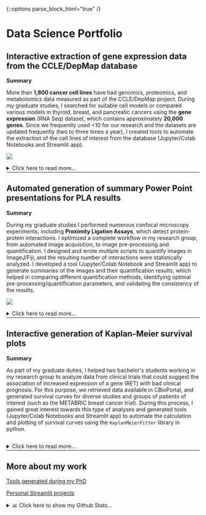 {::options parse_block_html="true" /}
# Data Science Portfolio

## Interactive extraction of gene expression data from the CCLE/DepMap database

**Summary** 

More than **1,800 cancer cell lines** have had genomics, proteomics, and metabolomics data measured as part of the CCLE/DepMap project. During my graduate studies, I searched for suitable cell models or compared various models in thyroid, breast, and pancreatic cancers using the **gene expression** (RNA Seq) dataset, which contains approximately **20,000 genes**. Since we frequently used <10 for our research and the datasets are updated frequently (two to three times a year), I created tools to automate the extraction of the cell lines of interest from the database (Jupyter/Colab Notebooks and Streamlit app).

![](Images_GIFs_Videos/Streamlit_Projects_001_V07.gif)

<details><summary markdown="span"> Click here to read more...</summary>
  **Context**

  A

  **Problem**

  B

  **Solution**

  C
  
  **Read the instructions and watch another demo here:** [Demo_001](https://github.com/EdRey05/Streamlit_projects/tree/main/001_RNA_expression_DepMap)
</details>

<hr style="margin-top: +2px; margin-bottom: +2px; border-width: 10px;">

## Automated generation of summary Power Point presentations for PLA results

**Summary**

During my graduate studies I performed numerous confocal microscopy experiments, including **Proximity Ligation Assays**, which detect protein-protein interactions. I optimized a complete workflow in my research group, from automated image acquisition, to image pre-processing and quantification. I designed and wrote multiple scripts to quantify images in ImageJ/Fiji, and the resulting number of interactions were statistically analyzed. I developed a tool (Jupyter/Colab Notebook and Streamlit app) to generate summaries of the images and their quantification results, which helped in comparing different quantification methods, identifying optimal pre-processing/quantification parameters, and validating the consistency of the results. 

![](Images_GIFs_Videos/Streamlit_Projects_002_V06.gif)

<details><summary markdown="span"> Click here to read more...</summary>
  **Context**

  A

  **Problem**

  B

  **Solution**

  C

  **Read the instructions and watch another demo here:** [Demo_002](https://github.com/EdRey05/Streamlit_projects/tree/main/002_Automated_PPTX_PLA)
</details>

<hr style="margin-top: +2px; margin-bottom: +2px; border-width: 10px;">

## Interactive generation of Kaplan-Meier survival plots

**Summary**

As part of my graduate duties, I helped two bachelor's students working in my research group to analyze data from clinical trials that could suggest the association of increased expression of a gene (RET) with bad clinical prognosis. For this purpose, we retrieved data available in CBioPortal, and generated survival curves for diverse studies and groups of patients of interest (such as the METABRIC breast cancer trial). During this process, I gained great interest towards this type of analyses and generated tools (Jupyter/Colab Notebooks and Streamlit app) to automate the calculation and plotting of survival curves using the `KaplanMeierFitter` library in python. 

![]()

<details><summary markdown="span"> Click here to read more...</summary>
  **Context**

  A

  **Problem**

  B

  **Solution**

  C

  **Read the instructions and watch another demo here:** [Demo_003](https://github.com/EdRey05/Streamlit_projects/tree/main/003_KM_plotter)
</details>

<hr style="margin-top: +2px; margin-bottom: +2px; border-width: 10px;">

## More about my work

[Tools generated during my PhD](https://edrey05.github.io/Resources_for_Mulligan_Lab/)

[Personal Streamlit projects](https://edrey05.github.io/Streamlit_projects/)

<details><summary markdown="span">📊 Click here to show my Github Stats...</summary>
 
  [![](https://visitcount.itsvg.in/api?id=EdRey05&icon=0&color=1)](https://visitcount.itsvg.in)

  ![](https://github-readme-stats.vercel.app/api/top-langs/?username=EdRey05&theme=dark&hide_border=false&include_all_commits=false&count_private=false&layout=compact)

  ![](https://github-readme-stats.vercel.app/api?username=EdRey05&theme=dark&hide_border=false&include_all_commits=false&count_private=false)

  ![](https://github-readme-streak-stats.herokuapp.com/?user=EdRey05&theme=dark&hide_border=false)
</details>
